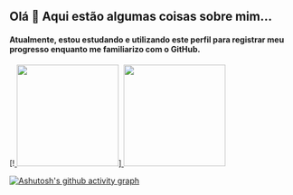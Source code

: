 ## Olá 👋 Aqui estão algumas coisas sobre mim...
#### Atualmente, estou estudando e utilizando este perfil para registrar meu progresso enquanto me familiarizo com o GitHub.
<div>
  [!<a href="https://github.com/Ricardo7c">
  <img height="180em" src="https://github-readme-stats.vercel.app/api?username=ricardo7c&show_icons=true&theme=transparent&custom_title=Meu%20status&title_color=ffffff&text_color=ffffff&icon_color=ffffff&hide_border=true&rank_icon=default"/>]
  <img height="180em" src="https://github-readme-stats.vercel.app/api/top-langs/?username=ricardo7c&layout=compact&theme=transparent&title_color=ffffff&text_color=ffffff&custom_title=Linguagens%20mais%20usadas&hide_border=true&hide_progress=false"/>

</div>



[![Ashutosh's github activity graph](https://github-readme-activity-graph.vercel.app/graph?username=Ricardo7c&theme=github-compact&height=300&hide_border=true&bg_color=0D1117&custom_title=Meu%20grafico%20de%20commits&title_color=ffffff&color=ffffff&point=3572A5&line=3572A5)](https://github.com/ashutosh00710/github-readme-activity-graph)
